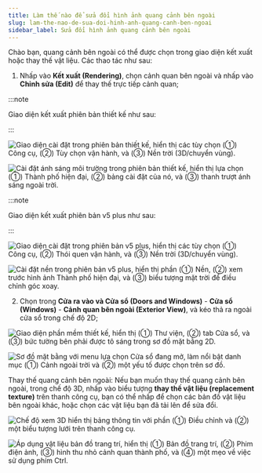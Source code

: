 ```yaml
---
title: Làm thế nào để sửa đổi hình ảnh quang cảnh bên ngoài
slug: lam-the-nao-de-sua-doi-hinh-anh-quang-canh-ben-ngoai
sidebar_label: Sửa đổi hình ảnh quang cảnh bên ngoài
---
```


Chào bạn, quang cảnh bên ngoài có thể được chọn trong giao diện kết xuất hoặc thay thế vật liệu. Các thao tác như sau:

1. Nhấp vào **Kết xuất (Rendering)**, chọn cảnh quan bên ngoài và nhấp vào **Chỉnh sửa (Edit)** để thay thế trực tiếp cảnh quan;

:::note

Giao diện kết xuất phiên bản thiết kế như sau:

:::

![Giao diện cài đặt trong phiên bản thiết kế, hiển thị các tùy chọn (①) Công cụ, (②) Tùy chọn vận hành, và (③) Nền trời (3D/chuyển vùng).](https://storage.googleapis.com/jegavn_kb/images/16d72ed4-6023-4074-b0e2-625c52dc02a8.png)

![Cài đặt ánh sáng môi trường trong phiên bản thiết kế, hiển thị lựa chọn (①) Thành phố hiện đại, (②) bảng cài đặt của nó, và (③) thanh trượt ánh sáng ngoài trời.](https://storage.googleapis.com/jegavn_kb/images/adb3ec20-3e20-4f9c-8f56-f1ac00d5c288.png)

:::note

Giao diện kết xuất phiên bản v5 plus như sau:

:::

![Giao diện cài đặt trong phiên bản v5 plus, hiển thị các tùy chọn (①) Công cụ, (②) Thói quen vận hành, và (③) Nền trời (3D/chuyển vùng).](https://storage.googleapis.com/jegavn_kb/images/5920f19c-6055-4a0d-bc79-0b8418ea3189.png)

![Cài đặt nền trong phiên bản v5 plus, hiển thị phần (①) Nền, (②) xem trước hình ảnh Thành phố hiện đại, và (③) biểu tượng mặt trời để điều chỉnh góc xoay.](https://storage.googleapis.com/jegavn_kb/images/6ea1e26f-034b-4af4-9d3a-7afe118d1ea0.png)

2. Chọn trong **Cửa ra vào và Cửa sổ (Doors and Windows)** - **Cửa sổ (Windows)** - **Cảnh quan bên ngoài (Exterior View)**, và kéo thả ra ngoài cửa sổ trong chế độ 2D;

![Giao diện phần mềm thiết kế, hiển thị (①) Thư viện, (②) tab Cửa sổ, và (③) bức tường bên phải được tô sáng trong sơ đồ mặt bằng 2D.](https://storage.googleapis.com/jegavn_kb/images/a5c891bf-ccdc-4496-937c-e73b685e0c79.png)

![Sơ đồ mặt bằng với menu lựa chọn Cửa sổ đang mở, làm nổi bật danh mục (①) Cảnh ngoài trời và (②) một yếu tố được chọn trên sơ đồ.](https://storage.googleapis.com/jegavn_kb/images/73146bed-840f-40d7-b49a-c20c457ef75e.png)

Thay thế quang cảnh bên ngoài: Nếu bạn muốn thay thế quang cảnh bên ngoài, trong chế độ 3D, nhấp vào biểu tượng **thay thế vật liệu (replacement texture)** trên thanh công cụ, bạn có thể nhấp để chọn các bản đồ vật liệu bên ngoài khác, hoặc chọn các vật liệu bạn đã tải lên để sửa đổi.

![Chế độ xem 3D hiển thị bảng thông tin với phần (①) Điều chỉnh và (②) một biểu tượng lưới trên thanh công cụ.](https://storage.googleapis.com/jegavn_kb/images/97c6e5a9-5a8d-4af0-a8d1-9e4ca504aca6.png)

![Áp dụng vật liệu bản đồ trang trí, hiển thị (①) Bản đồ trang trí, (②) Phim điện ảnh, (③) hình thu nhỏ cảnh quan thành phố, và (④) một mẹo về việc sử dụng phím Ctrl.](https://storage.googleapis.com/jegavn_kb/images/0eb08b7b-9d77-4783-89e5-6fe24216b351.png)